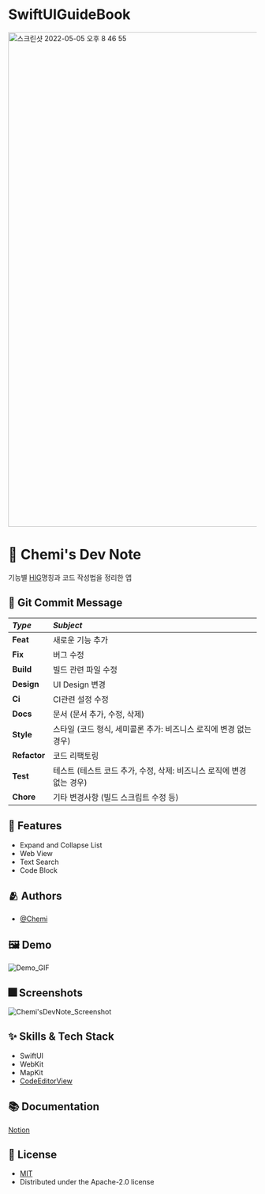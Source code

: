# SwiftUIGuideBook

<img width="1000" alt="스크린샷 2022-05-05 오후 8 46 55" src="https://user-images.githubusercontent.com/78677571/166916952-2ff9abc2-78d4-4345-8d7b-45861cc7fe60.png">


# :iphone: Chemi's Dev Note

기능별 [HIG](https://developer.apple.com/design/human-interface-guidelines/ios/overview/themes/)명칭과 코드 작성법을 정리한 앱

## :scroll: Git Commit Message
|*Type*|*Subject*|
|:---|:---|
|**Feat**|새로운 기능 추가|
|**Fix**|버그 수정|
|**Build**|빌드 관련 파일 수정|
|**Design**|UI Design 변경|
|**Ci**|CI관련 설정 수정|
|**Docs**|문서 (문서 추가, 수정, 삭제)|
|**Style**|스타일 (코드 형식, 세미콜론 추가: 비즈니스 로직에 변경 없는 경우)|
|**Refactor**|코드 리팩토링|
|**Test**|테스트 (테스트 코드 추가, 수정, 삭제: 비즈니스 로직에 변경 없는 경우)|
|**Chore**|기타 변경사항 (빌드 스크립트 수정 등)|


## :pushpin: Features

- Expand and Collapse List
- Web View
- Text Search
- Code Block


## :people_hugging: Authors

- [@Chemi](https://github.com/MMMIIIN/)

## :framed_picture: Demo


![Demo_GIF](https://user-images.githubusercontent.com/78677571/166925906-cf54b7e1-5460-4703-8ad5-a7a0407cae29.gif)


## :fireworks: Screenshots

![Chemi'sDevNote_Screenshot](https://user-images.githubusercontent.com/78677571/166924421-4d616159-0093-4b76-8972-428e9d481257.png)



## :sparkles: Skills & Tech Stack
- SwiftUI
- WebKit
- MapKit
- [CodeEditorView](https://github.com/mchakravarty/CodeEditorView)

## :books: Documentation

[Notion](https://deeply-tea-3fa.notion.site/NC1-22-04-25-22-05-06-f11efecc05ad4326a91325a3dfa47a72)


## :lock_with_ink_pen: License

- [MIT](https://choosealicense.com/licenses/mit/)
- Distributed under the Apache-2.0 license
